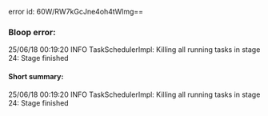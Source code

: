 error id: 60W/RW7kGcJne4oh4tWlmg==
### Bloop error:

25/06/18 00:19:20 INFO TaskSchedulerImpl: Killing all running tasks in stage 24: Stage finished
#### Short summary: 

25/06/18 00:19:20 INFO TaskSchedulerImpl: Killing all running tasks in stage 24: Stage finished